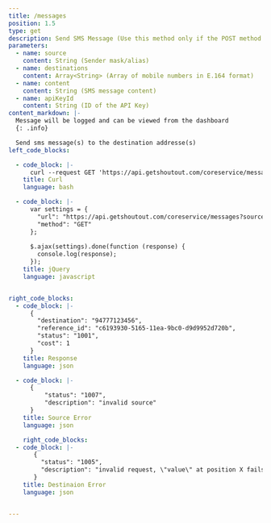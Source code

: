 ```yaml
---
title: /messages
position: 1.5
type: get
description: Send SMS Message (Use this method only if the POST method can't be used)
parameters:
  - name: source
    content: String (Sender mask/alias)
  - name: destinations
    content: Array<String> (Array of mobile numbers in E.164 format)
  - name: content
    content: String (SMS message content)
  - name: apiKeyId
    content: String (ID of the API Key)
content_markdown: |-
  Message will be logged and can be viewed from the dashboard
  {: .info}

  Send sms message(s) to the destination addresse(s)
left_code_blocks:

  - code_block: |-
      curl --request GET 'https://api.getshoutout.com/coreservice/messages?source=ShoutDEMO&destinations[]=94777123456&content=Test%20SMS&apiKeyId=xxxxxxx-xxxx-xxx-xxx-xxxxx'
    title: Curl
    language: bash

  - code_block: |-
      var settings = {
        "url": "https://api.getshoutout.com/coreservice/messages?source=ShoutDEMO&destinations[]=94777123456&content=Test SMS&apiKeyId=xxxxxxx-xxxx-xxx-xxx-xxxxx",
        "method": "GET"
      };
      
      $.ajax(settings).done(function (response) {
        console.log(response);
      });
    title: jQuery
    language: javascript


right_code_blocks:
  - code_block: |-
      {
        "destination": "94777123456",
        "reference_id": "c6193930-5165-11ea-9bc0-d9d9952d720b",
        "status": "1001",
        "cost": 1
      }
    title: Response
    language: json

  - code_block: |-
      {
          "status": "1007",
          "description": "invalid source"
      }
    title: Source Error
    language: json

    right_code_blocks:
  - code_block: |-
       {
         "status": "1005",
         "description": "invalid request, \"value\" at position X fails because [\"X\" needs to be a valid phone number according to E.164 international format]"
       }
    title: Destinaion Error
    language: json


---
```



